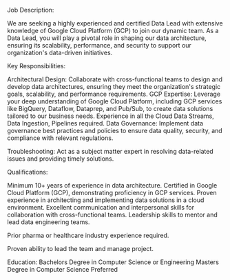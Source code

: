 Job Description:

 

We are seeking a highly experienced and certified Data Lead with extensive knowledge of Google Cloud Platform (GCP) to join our dynamic team. As a Data Lead, you will play a pivotal role in shaping our data architecture, ensuring its scalability, performance, and security to support our organization's data-driven initiatives.

 

Key Responsibilities:


Architectural Design: Collaborate with cross-functional teams to design and develop data architectures, ensuring they meet the organization's strategic goals, scalability, and performance requirements.
GCP Expertise: Leverage your deep understanding of Google Cloud Platform, including GCP services like BigQuery, Dataflow, Dataprep, and Pub/Sub, to create data solutions tailored to our business needs. Experience in all the Cloud Data Streams, Data Ingestion, Pipelines required.
Data Governance: Implement data governance best practices and policies to ensure data quality, security, and compliance with relevant regulations.

Troubleshooting: Act as a subject matter expert in resolving data-related issues and providing timely solutions.

 

Qualifications:


Minimum 10+ years of experience in data architecture.
Certified in Google Cloud Platform (GCP), demonstrating proficiency in GCP services.
Proven experience in architecting and implementing data solutions in a cloud environment.
Excellent communication and interpersonal skills for collaboration with cross-functional teams.
Leadership skills to mentor and lead data engineering teams.

Prior pharma or healthcare industry experience required.

Proven ability to lead the team and manage project.

Education:
Bachelors Degree in Computer Science or Engineering
Masters Degree in Computer Science Preferred